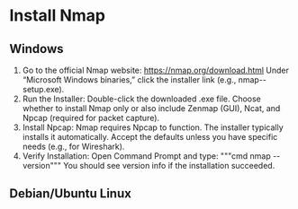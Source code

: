 # Install Nmap
## Windows

1. Go to the official Nmap website: https://nmap.org/download.html
   Under “Microsoft Windows binaries,” click the installer link (e.g., nmap-<version>-setup.exe).
2. Run the Installer:
   Double-click the downloaded .exe file.
   Choose whether to install Nmap only or also include Zenmap (GUI), Ncat, and Npcap (required for packet capture).
3. Install Npcap:
    Nmap requires Npcap to function.
    The installer typically installs it automatically. Accept the defaults unless you have specific needs (e.g., for Wireshark).
4. Verify Installation:
    Open Command Prompt and type:
"""cmd
  nmap --version"""
  You should see version info if the installation succeeded.




## Debian/Ubuntu Linux
